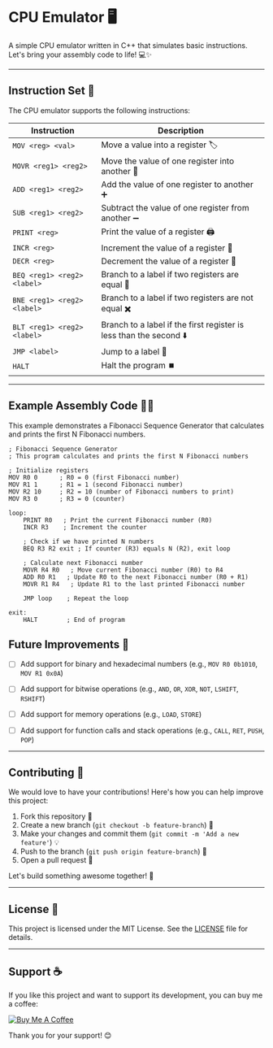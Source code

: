 # CPU Emulator 🖥️

A simple CPU emulator written in C++ that simulates basic instructions. Let's bring your assembly code to life! 💻✨

---

## Instruction Set 📝

The CPU emulator supports the following instructions:

| **Instruction**        | **Description**                                                        |
|------------------------|------------------------------------------------------------------------|
| `MOV <reg> <val>`       | Move a value into a register 🏷️                                          |
| `MOVR <reg1> <reg2>`    | Move the value of one register into another 🔄                           |
| `ADD <reg1> <reg2>`     | Add the value of one register to another ➕                             |
| `SUB <reg1> <reg2>`     | Subtract the value of one register from another ➖                      |
| `PRINT <reg>`           | Print the value of a register 🖨️                                        |
| `INCR <reg>`            | Increment the value of a register 🔼                                    |
| `DECR <reg>`            | Decrement the value of a register 🔽                                    |
| `BEQ <reg1> <reg2> <label>` | Branch to a label if two registers are equal 🚦                    |
| `BNE <reg1> <reg2> <label>` | Branch to a label if two registers are not equal ✖️               |
| `BLT <reg1> <reg2> <label>` | Branch to a label if the first register is less than the second ⬇️ |
| `JMP <label>`           | Jump to a label 🔁                                                      |
| `HALT`                  | Halt the program ⏹️                                                     |

---

## Example Assembly Code 🧑‍💻

This example demonstrates a Fibonacci Sequence Generator that calculates and prints the first N Fibonacci numbers.

```assembly
; Fibonacci Sequence Generator
; This program calculates and prints the first N Fibonacci numbers

; Initialize registers
MOV R0 0      ; R0 = 0 (first Fibonacci number)
MOV R1 1      ; R1 = 1 (second Fibonacci number)
MOV R2 10     ; R2 = 10 (number of Fibonacci numbers to print)
MOV R3 0      ; R3 = 0 (counter)

loop:
    PRINT R0   ; Print the current Fibonacci number (R0)
    INCR R3    ; Increment the counter

    ; Check if we have printed N numbers
    BEQ R3 R2 exit ; If counter (R3) equals N (R2), exit loop

    ; Calculate next Fibonacci number
    MOVR R4 R0   ; Move current Fibonacci number (R0) to R4
    ADD R0 R1   ; Update R0 to the next Fibonacci number (R0 + R1)
    MOVR R1 R4   ; Update R1 to the last printed Fibonacci number

    JMP loop    ; Repeat the loop

exit:
    HALT        ; End of program
```


## Future Improvements 🚀
- [ ] Add support for binary and hexadecimal numbers (e.g., `MOV R0 0b1010`, `MOV R1 0x0A`)
- [ ] Add support for bitwise operations (e.g., `AND`, `OR`, `XOR`, `NOT`, `LSHIFT`, `RSHIFT`)
- [ ] Add support for memory operations (e.g., `LOAD`, `STORE`)
- [ ] Add support for function calls and stack operations (e.g., `CALL`, `RET`, `PUSH`, `POP`)


---

## Contributing 🤝

We would love to have your contributions! Here's how you can help improve this project:

1. Fork this repository 🍴
2. Create a new branch (`git checkout -b feature-branch`) 🌿
3. Make your changes and commit them (`git commit -m 'Add a new feature'`) 💡
4. Push to the branch (`git push origin feature-branch`) 🚀
5. Open a pull request 📩

Let's build something awesome together! 🙌

---

## License 📜

This project is licensed under the MIT License. See the [LICENSE](LICENSE) file for details.

---

## Support ☕️

If you like this project and want to support its development, you can buy me a coffee:

<a href="https://www.buymeacoffee.com/katistix" target="_blank"><img src="https://www.buymeacoffee.com/assets/img/custom_images/yellow_img.png" alt="Buy Me A Coffee"></a>

Thank you for your support! 😊